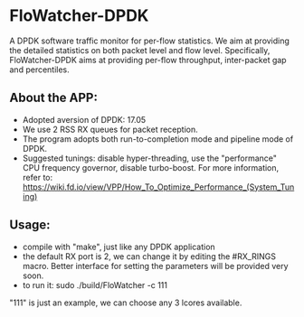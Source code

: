# FloWatcher-DPDK
A DPDK software traffic monitor for per-flow statistics. We aim at providing the detailed statistics on both packet level and flow level. Specifically, FloWatcher-DPDK aims at providing per-flow throughput, inter-packet gap and percentiles. 

## About the APP: 
  * Adopted aversion of DPDK: 17.05 
  * We use 2 RSS RX queues for packet reception. 
  * The program adopts both run-to-completion mode and pipeline mode of DPDK.
  * Suggested tunings: disable hyper-threading, use the "performance" CPU frequency governor, disable turbo-boost. For more information, refer to: https://wiki.fd.io/view/VPP/How_To_Optimize_Performance_(System_Tuning)
  
## Usage:
 * compile with "make", just like any DPDK application
 * the default RX port is 2, we can change it by editing the #RX_RINGS macro. Better interface for setting the parameters will be provided very soon.
 * to run it: sudo ./build/FloWatcher -c 111
  
  "111" is just an example, we can choose any 3 lcores available.
  

